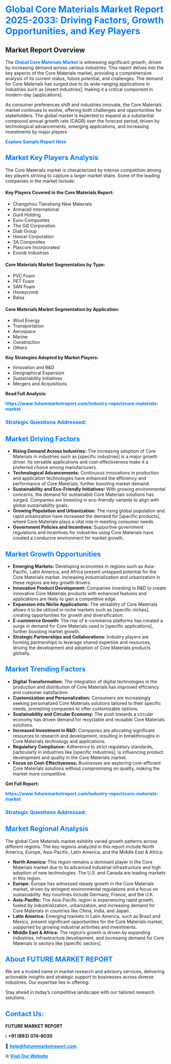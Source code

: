 <h1 style="color: #007BFF;">Global Core Materials Market Report 2025-2033: Driving Factors, Growth Opportunities, and Key Players</h1>

<section id="overview">
<h2>Market Report Overview</h2>
<p>The <a href="https://www.futuremarketreport.com/industry-report/core-materials-market" style="color: #007BFF; text-decoration: none;"><strong>Global Core Materials Market</strong></a> is witnessing significant growth, driven by increasing demand across various industries. This report delves into the key aspects of the Core Materials market, providing a comprehensive analysis of its current status, future potential, and challenges. The demand for Core Materials has surged due to its wide-ranging applications in industries such as [insert industries], making it a critical component in modern-day [applications].</p>
<p>As consumer preferences shift and industries innovate, the Core Materials market continues to evolve, offering both challenges and opportunities for stakeholders. The global market is expected to expand at a substantial compound annual growth rate (CAGR) over the forecast period, driven by technological advancements, emerging applications, and increasing investments by major players.</p>
</section>

<section id="overview">
<p><a href="https://www.futuremarketreport.com/request-sample/reportId=87992" style="color: #007BFF; text-decoration: none;"><strong>Explore Sample Report Here</strong></a></p>
</section>

<section id="key-players">
<h2 style="color: #007BFF;">Market Key Players Analysis</h2>
<p>The Core Materials market is characterized by intense competition among key players striving to capture a larger market share. Some of the leading companies in the market include:</p>
<h4>Key Players Covered in the Core Materials Report:</h4>
<ul><li>Changzhou Tiansheng New Materials</li><li>Armacell International</li><li>Gurit Holding</li><li>Euro-Composites</li><li>The Gill Corporation</li><li>Diab Group</li><li>Hexcel Corporation</li><li>3A Composites</li><li>Plascore Incorporated</li><li>Evonik Industries</li></ul>
<h4>Core Materials Market Segmentation by Type:</h4>
<ul><li>PVC Foam</li><li>PET Foam</li><li>SAN Foam</li><li>Honeycomb</li><li>Balsa</li></ul>

<h4>Core Materials Market Segmentation by Application:</h4>
<ul><li>Wind Energy</li><li>Transportation</li><li>Aerospace</li><li>Marine</li><li>Construction</li><li>Others</li></ul>
<p><strong>Key Strategies Adopted by Market Players:</strong></p>
<ul>
<li>Innovation and R&D</li>
<li>Geographical Expansion</li>
<li>Sustainability Initiatives</li>
<li>Mergers and Acquisitions</li>
</ul>
</section>

<section>
<p><strong>Read Full Analysis: </strong></p><a href="https://www.futuremarketreport.com/industry-report/core-materials-market" style="color: #007BFF; text-decoration: none;"><strong>https://www.futuremarketreport.com/industry-report/core-materials-market</strong></a>
<h3 style="color: #007BFF;">Strategic Questions Addressed:</h3>
</section>

<section id="driving-factors">
<h2 style="color: #007BFF;">Market Driving Factors</h2>
<ul>
<li><strong>Rising Demand Across Industries:</strong> The increasing adoption of Core Materials in industries such as [specific industries] is a major growth driver. Its versatile applications and cost-effectiveness make it a preferred choice among manufacturers.</li>
<li><strong>Technological Advancements:</strong> Continuous innovations in production and application technologies have enhanced the efficiency and performance of Core Materials, further boosting market demand.</li>
<li><strong>Sustainability and Eco-Friendly Initiatives:</strong> With growing environmental concerns, the demand for sustainable Core Materials solutions has surged. Companies are investing in eco-friendly variants to align with global sustainability goals.</li>
<li><strong>Growing Population and Urbanization:</strong> The rising global population and rapid urbanization have increased the demand for [specific products], where Core Materials plays a vital role in meeting consumer needs.</li>
<li><strong>Government Policies and Incentives:</strong> Supportive government regulations and incentives for industries using Core Materials have created a conducive environment for market growth.</li>
</ul>
</section>

<section id="growth-opportunities">
<h2 style="color: #007BFF;">Market Growth Opportunities</h2>
<ul>
<li><strong>Emerging Markets:</strong> Developing economies in regions such as Asia-Pacific, Latin America, and Africa present untapped potential for the Core Materials market. Increasing industrialization and urbanization in these regions are key growth drivers.</li>
<li><strong>Innovative Product Development:</strong> Companies investing in R&D to create innovative Core Materials products with enhanced features and applications are likely to gain a competitive edge.</li>
<li><strong>Expansion into Niche Applications:</strong> The versatility of Core Materials allows it to be utilized in niche markets such as [specific niches], creating opportunities for growth and diversification.</li>
<li><strong>E-commerce Growth:</strong> The rise of e-commerce platforms has created a surge in demand for Core Materials used in [specific applications], further boosting market growth.</li>
<li><strong>Strategic Partnerships and Collaborations:</strong> Industry players are forming partnerships to leverage shared expertise and resources, driving the development and adoption of Core Materials products globally.</li>
</ul>
</section>

<section id="trending-factors">
<h2 style="color: #007BFF;">Market Trending Factors</h2>
<ul>
<li><strong>Digital Transformation:</strong> The integration of digital technologies in the production and distribution of Core Materials has improved efficiency and customer satisfaction.</li>
<li><strong>Customization and Personalization:</strong> Consumers are increasingly seeking personalized Core Materials solutions tailored to their specific needs, prompting companies to offer customizable options.</li>
<li><strong>Sustainability and Circular Economy:</strong> The push towards a circular economy has driven demand for recyclable and reusable Core Materials solutions.</li>
<li><strong>Increased Investment in R&D:</strong> Companies are allocating significant resources to research and development, resulting in breakthroughs in Core Materials technology and applications.</li>
<li><strong>Regulatory Compliance:</strong> Adherence to strict regulatory standards, particularly in industries like [specific industries], is influencing product development and quality in the Core Materials market.</li>
<li><strong>Focus on Cost-Effectiveness:</strong> Businesses are exploring cost-efficient Core Materials solutions without compromising on quality, making the market more competitive.</li>
</ul>
</section>

<section>
<p><strong>Get Full Report: </strong></p><a href="https://www.futuremarketreport.com/industry-report/core-materials-market" style="color: #007BFF; text-decoration: none;"><strong>https://www.futuremarketreport.com/industry-report/core-materials-market</strong></a>
<h3 style="color: #007BFF;">Strategic Questions Addressed:</h3>
</section>


<section id="regional-analysis">
<h2 style="color: #007BFF;">Market Regional Analysis</h2>
<p>The global Core Materials market exhibits varied growth patterns across different regions. The key regions analyzed in this report include North America, Europe, Asia-Pacific, Latin America, and the Middle East & Africa:</p>
<ul>
<li><strong>North America:</strong> This region remains a dominant player in the Core Materials market due to its advanced industrial infrastructure and high adoption of new technologies. The U.S. and Canada are leading markets in this region.</li>
<li><strong>Europe:</strong> Europe has witnessed steady growth in the Core Materials market, driven by stringent environmental regulations and a focus on sustainability. Key countries include Germany, France, and the U.K.</li>
<li><strong>Asia-Pacific:</strong> The Asia-Pacific region is experiencing rapid growth, fueled by industrialization, urbanization, and increasing demand for Core Materials in countries like China, India, and Japan.</li>
<li><strong>Latin America:</strong> Emerging markets in Latin America, such as Brazil and Mexico, present significant opportunities for the Core Materials market, supported by growing industrial activities and investments.</li>
<li><strong>Middle East & Africa:</strong> The region’s growth is driven by expanding industries, infrastructure development, and increasing demand for Core Materials in sectors like [specific sectors].</li>
</ul>
</section>

<footer>
<h2 style="color: #007BFF;">About FUTURE MARKET REPORT</h2>
<p>We are a trusted name in market research and advisory services, delivering actionable insights and strategic support to businesses across diverse industries. Our expertise lies in offering:</p>

<p>Stay ahead in today’s competitive landscape with our tailored research solutions.</p>

<h2 style="color: #007BFF;">Contact Us:</h2>
<p><strong>FUTURE MARKET REPORT</strong></p>
<p>📞 <strong>+91 (883) 074-8030</strong></p>
<p>📧 <strong><a href="mailto:help@futuremarketreport.com" style="color: #007BFF;">help@futuremarketreport.com</a></strong></p>
<p>🌐 <strong><a href="https://www.futuremarketreport.com/" style="color: #007BFF;">Visit Our Website</a></strong></p>
</footer>